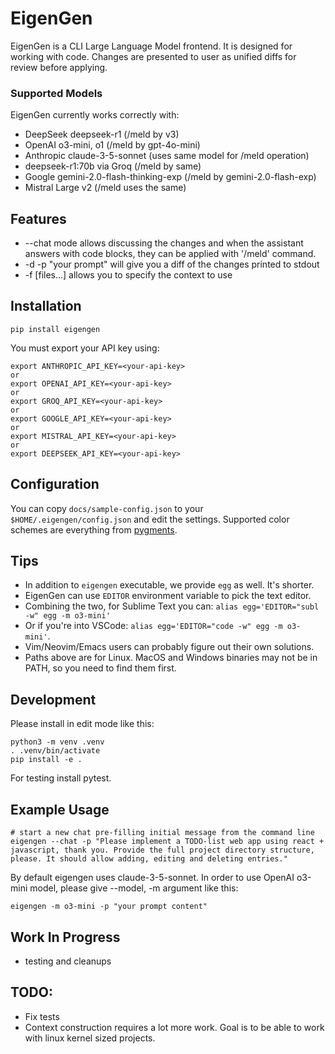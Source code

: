 EigenGen
========

EigenGen is a CLI Large Language Model frontend. It is designed for working with code.
Changes are presented to user as unified diffs for review before applying.

### Supported Models
EigenGen currently works correctly with:
  - DeepSeek deepseek-r1 (/meld by v3)
  - OpenAI o3-mini, o1 (/meld by gpt-4o-mini)
  - Anthropic claude-3-5-sonnet (uses same model for /meld operation)
  - deepseek-r1:70b via Groq (/meld by same)
  - Google gemini-2.0-flash-thinking-exp (/meld by gemini-2.0-flash-exp)
  - Mistral Large v2 (/meld uses the same)

## Features

  - --chat mode allows discussing the changes and when the assistant answers with code blocks,
    they can be applied with '/meld' command.
  - -d -p "your prompt" will give you a diff of the changes printed to stdout
  - -f [files...] allows you to specify the context to use



## Installation
```
pip install eigengen
```

You must export your API key using:
```
export ANTHROPIC_API_KEY=<your-api-key>
or
export OPENAI_API_KEY=<your-api-key>
or
export GROQ_API_KEY=<your-api-key>
or
export GOOGLE_API_KEY=<your-api-key>
or
export MISTRAL_API_KEY=<your-api-key>
or
export DEEPSEEK_API_KEY=<your-api-key>
```

## Configuration

You can copy `docs/sample-config.json` to your `$HOME/.eigengen/config.json` and edit the settings.
Supported color schemes are everything from [pygments](https://pygments.org/styles/).

## Tips

  - In addition to `eigengen` executable, we provide `egg` as well. It's shorter.
  - EigenGen can use `EDITOR` environment variable to pick the text editor.
  - Combining the two, for Sublime Text you can: `alias egg='EDITOR="subl -w" egg -m o3-mini'`
  - Or if you're into VSCode: `alias egg='EDITOR="code -w" egg -m o3-mini'`.
  - Vim/Neovim/Emacs users can probably figure out their own solutions.
  - Paths above are for Linux. MacOS and Windows binaries may not be in PATH, so you need to find them first.

## Development

Please install in edit mode like this:
```
python3 -m venv .venv
. .venv/bin/activate
pip install -e .
```

For testing install pytest.


## Example Usage

```
# start a new chat pre-filling initial message from the command line
eigengen --chat -p "Please implement a TODO-list web app using react + javascript, thank you. Provide the full project directory structure, please. It should allow adding, editing and deleting entries."
```

By default eigengen uses claude-3-5-sonnet. In order to use OpenAI o3-mini model, please give --model, -m argument
like this:
```
eigengen -m o3-mini -p "your prompt content"
```

## Work In Progress
  - testing and cleanups

## TODO:
  - Fix tests
  - Context construction requires a lot more work. Goal is to be able to work with linux kernel sized projects.
